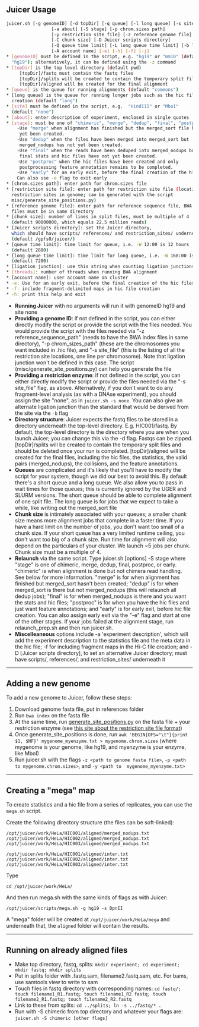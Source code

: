 ## Juicer Usage
```bash
juicer.sh [-g genomeID] [-d topDir] [-q queue] [-l long queue] [-s site]
                 [-a about] [-S stage] [-p chrom.sizes path]
                 [-y restriction site file] [-z reference genome file]
                 [-C chunk size] [-D Juicer scripts directory]
                 [-Q queue time limit] [-L long queue time limit] [-b ligation] [-t threads]
                 [-A account name] [-e] [-h] [-f] [-j]
* [genomeID] must be defined in the script, e.g. "hg19" or "mm10" (default 
  "hg19"); alternatively, it can be defined using the -z command
* [topDir] is the top level directory (default pwd)
     [topDir]/fastq must contain the fastq files
     [topDir]/splits will be created to contain the temporary split files
     [topDir]/aligned will be created for the final alignment
* [queue] is the queue for running alignments (default "commons")
* [long queue] is the queue for running longer jobs such as the hic file
  creation (default "long")
* [site] must be defined in the script, e.g.  "HindIII" or "MboI" 
  (default "none")
* [about]: enter description of experiment, enclosed in single quotes
* [stage]: must be one of "chimeric", "merge", "dedup", "final", "postproc", or "early".
    -Use "merge" when alignment has finished but the merged_sort file has not
     yet been created.
    -Use "dedup" when the files have been merged into merged_sort but
     merged_nodups has not yet been created.
    -Use "final" when the reads have been deduped into merged_nodups but the
     final stats and hic files have not yet been created.
    -Use "postproc" when the hic files have been created and only
     postprocessing feature annotation remains to be completed.
    -Use "early" for an early exit, before the final creation of the hic files
    Can also use -e flag to exit early
* [chrom.sizes path]: enter path for chrom.sizes file
* [restriction site file]: enter path for restriction site file (locations of
  restriction sites in genome; can be generated with the script
  misc/generate_site_positions.py)
* [reference genome file]: enter path for reference sequence file, BWA index
  files must be in same directory
* [chunk size]: number of lines in split files, must be multiple of 4
  (default 90000000, which equals 22.5 million reads)
* [Juicer scripts directory]: set the Juicer directory,
  which should have scripts/ references/ and restriction_sites/ underneath it
  (default /gpfs0/juicer/)
* [queue time limit]: time limit for queue, i.e. -W 12:00 is 12 hours
  (default 2880)
* [long queue time limit]: time limit for long queue, i.e. -W 168:00 is one week
  (default 7200)
* [ligation junction]: use this string when counting ligation junctions
* [threads]: number of threads when running BWA alignment
* [account name]: user account name on cluster
* -e: Use for an early exit, before the final creation of the hic files
* -f: include fragment-delimited maps in hic file creation
* -h: print this help and exit
```												
* **Running Juicer** with no arguments will run it with genomeID hg19 and site none
* **Providing a genome ID**: if not defined in the script, you can either directly modify the script or provide the script with the files needed. You would provide the script with the files needed via "-z reference_sequence_path" (needs to have the BWA index files in same directory), "-p chrom_sizes_path" (these are the chromosomes you want included in .hic file), and "-s site_file" (this is the listing of all the restriction site locations, one line per chromosome). Note that ligation junction won't be defined in this case. The script (misc/generate_site_positions.py) can help you generate the file
* **Providing a restriction enzyme**: if not defined in the script, you can either directly modify the script or provide the files needed via the "-s site_file" flag, as above. Alternatively, if you don't want to do any fragment-level analysis (as with a DNAse experiment), you should assign the site "none", as in `juicer.sh -s none`.  You can also give an alternate ligation junction than the standard that would be derived from the site via the `-b` flag
* **Directory structure**: Juicer expects the fastq files to be stored in a directory underneath the top-level directory. E.g. HIC001/fastq. By default, the top-level directory is the directory where you are when you launch Juicer; you can change this via the -d flag. Fastqs can be zipped. [topDir]/splits will be created to contain the temporary split files and should be deleted once your run is completed. [topDir]/aligned will be created for the final files, including the hic files, the statistics, the valid pairs (merged_nodups), the collisions, and the feature annotations.
* **Queues** are complicated and it's likely that you'll have to modify the script for your system, though we did our best to avoid this. By default there's a short queue and a long queue. We also allow you to pass in wait times for those queues; this is currently ignored by the UGER and SLURM versions. The short queue should be able to complete alignment of one split file. The long queue is for jobs that we expect to take a while, like writing out the merged_sort file
* **Chunk size** is intimately associated with your queues; a smaller chunk size means more alignment jobs that complete in a faster time. If you have a hard limit on the number of jobs, you don't want too small of a chunk size. If your short queue has a very limited runtime ceiling, you don't want too big of a chunk size. Run time for alignment will also depend on the particulars of your cluster. We launch ~5 jobs per chunk. Chunk size must be a multiple of 4.
* **Relaunch** via the same script. Type juicer.sh [options] -S stage where "stage" is one of chimeric, merge, dedup, final, postproc, or early. "chimeric" is when alignment is done but not chimera read handling. See below for more information. "merge" is for when alignment has finished but merged_sort hasn't been created; "dedup" is for when merged_sort is there but not merged_nodups (this will relaunch all dedup jobs); "final" is for when merged_nodups is there and you want the stats and hic files; "postproc" is for when you have the hic files and just want feature annotations; and "early" is for early exit, before hic file creation. You can also assign early exit via the "-e" flag and start at one of the other stages. If your jobs failed at the alignment stage, run relaunch_prep.sh and then run juicer.sh.
* **Miscelleaneous** options include -a 'experiment description', which will add the experiment description to the statistics file and the meta data in the hic file; -f for including fragment maps in the Hi-C file creation; and -D [Juicer scripts directory], to set an alternative Juicer directory; must have scripts/, references/, and restriction_sites/ underneath it

----
## Adding a new genome
To add a new genome to Juicer, follow these steps:

1. Download genome fasta file, put in references folder
2. Run `bwa index` on the fasta file
3. At the same time, run [generate_site_positions.py](https://github.com/theaidenlab/juicer/blob/master/misc/generate_site_positions.py) on the fasta file + your restriction enzyme (see [this site about the restriction site file format](https://github.com/theaidenlab/juicer/wiki/Pre#restriction-site-file-format))
4. Once generate_site_positions is done, run `awk 'BEGIN{OFS="\t"}{print $1, $NF}' mygenome_myenzyme.txt > mygenome.chrom.sizes` (where mygenome is your genome, like hg19, and myenzyme is your enzyme, like MboI)
5. Run juicer.sh with the flags `-z <path to genome fasta file>`, `-p <path to mygenome.chrom.sizes>`, and  `-y <path to  mygenome_myenzyme.txt>`

----
## Creating a "mega" map
To create statistics and a hic file from a series of replicates, you can use the `mega.sh` script.

Create the following directory structure (the files can be soft-linked):

```
/opt/juicer/work/HeLa/HIC001/aligned/merged_nodups.txt
/opt/juicer/work/HeLa/HIC002/aligned/merged_nodups.txt
/opt/juicer/work/HeLa/HIC003/aligned/merged_nodups.txt

/opt/juicer/work/HeLa/HIC001/aligned/inter.txt
/opt/juicer/work/HeLa/HIC002/aligned/inter.txt
/opt/juicer/work/HeLa/HIC003/aligned/inter.txt
```

Type
```
cd /opt/juicer/work/HeLa/
```
And then run mega.sh with the same kinds of flags as with Juicer:

```
/opt/juicer/scripts/mega.sh -g hg19 -s DpnII
```
A "mega" folder will be created at `/opt/juicer/work/HeLa/mega` and underneath that, the `aligned` folder will contain the results.

----
## Running on already aligned files
	
* Make top directory, fastq, splits: `mkdir experiment; cd experiment; mkdir fastq; mkdir splits`
* Put in splits folder with <filename1>.fastq.sam, filename2.fastq.sam, etc. For bams, use samtools view to write to sam
* Touch files in fastq directory with corresponding names: `cd fastq/; touch filename1_R1.fastq; touch filename1_R2.fastq; touch filename2_R1.fastq; touch filename2_R2.fastq`
* Link to these from splits: `cd ../splits; ln -s ../fastq/* .`
* Run with -S chimeric from top directory and whatever your flags are: `juicer.sh -S chimeric [other flags]`
